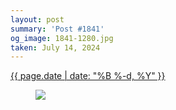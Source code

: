 ```yaml
---
layout: post
summary: 'Post #1841'
og_image: 1841-1280.jpg
taken: July 14, 2024
---
```


<div class="post">
  <time>
    <a href="/1841">
      {{ page.date | date: "%B %-d, %Y" }}
    </a>
  </time>
  <a href="/1841">
    <figure data-taken="7/14/2024">
      <img sizes="(min-width: 700px) 50vw, calc(100vw - 2rem)" src="{{ site.assets_url }}/1841-640.jpg" srcset="{{ site.assets_url }}/1841-320.jpg 320w, {{ site.assets_url }}/1841-640.jpg 640w, {{ site.assets_url }}/1841-960.jpg 960w, {{ site.assets_url }}/1841-1280.jpg 1280w" />
    </figure>
  </a>
</div>
